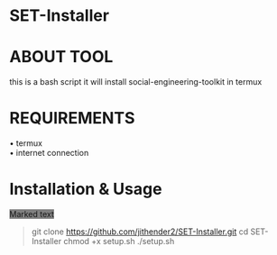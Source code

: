 # SET-Installer 
# ABOUT TOOL 
this is a bash script it will install social-engineering-toolkit in termux 
# REQUIREMENTS
• termux <br />
• internet connection <br />
# Installation & Usage 
<span style="background-color: #808080">Marked text</span>

> git clone https://github.com/jithender2/SET-Installer.git 
cd SET-Installer 
chmod +x setup.sh 
./setup.sh

